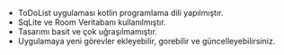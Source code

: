 - ToDoList uygulaması  kotlin programlama dili yapılmıştır.
- SqLite ve Room Veritabanı kullanılmıştır.
- Tasarımı basit ve çok uğraşılmamıştır.
- Uygulamaya yeni görevler ekleyebilir, gorebilir ve güncelleyebilirsiniz.
